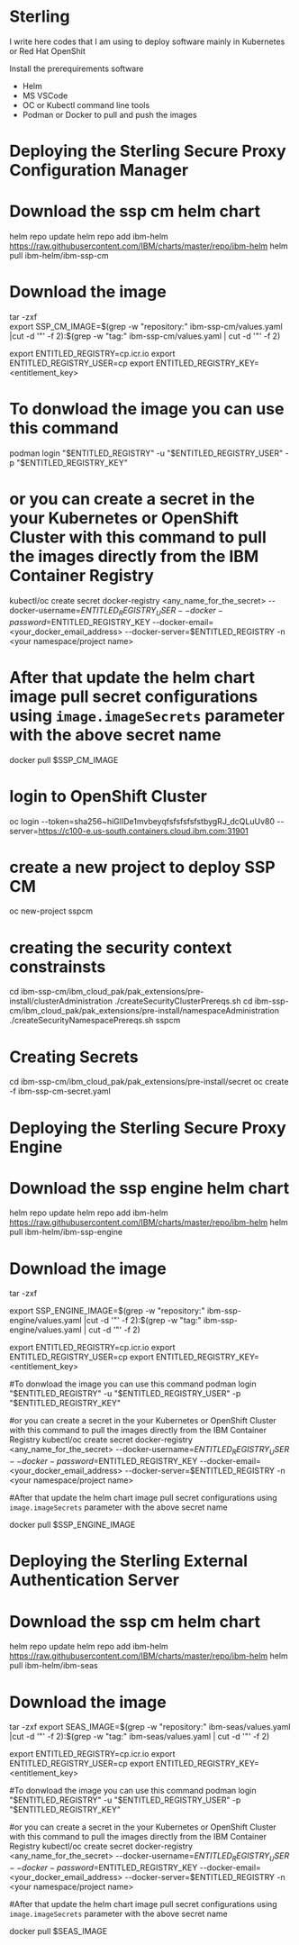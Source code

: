 # Sterling
I write here codes that I am using to deploy software mainly in Kubernetes or Red Hat OpenShit

Install the prerequirements software
- Helm
- MS VSCode
- OC or Kubectl command line tools
- Podman or Docker to pull and push the images

# Deploying the Sterling Secure Proxy Configuration Manager 

# Download the ssp cm helm chart

helm repo update
helm repo add ibm-helm https://raw.githubusercontent.com/IBM/charts/master/repo/ibm-helm
helm pull ibm-helm/ibm-ssp-cm

# Download the image

tar -zxf <ibm-ssp-cm-helm chart-name>  
export SSP_CM_IMAGE=$(grep -w "repository:" ibm-ssp-cm/values.yaml |cut -d '"' -f 2):$(grep -w "tag:" ibm-ssp-cm/values.yaml | cut -d '"' -f 2)

export ENTITLED_REGISTRY=cp.icr.io
export ENTITLED_REGISTRY_USER=cp
export ENTITLED_REGISTRY_KEY=<entitlement_key>

# To donwload the image you can use this command
podman login "$ENTITLED_REGISTRY" -u "$ENTITLED_REGISTRY_USER" -p "$ENTITLED_REGISTRY_KEY"

# or you can create a secret in the your Kubernetes or OpenShift Cluster with this command to pull the images directly from the IBM Container Registry
kubectl/oc create secret docker-registry <any_name_for_the_secret> --docker-username=$ENTITLED_REGISTRY_USER --docker-password=$ENTITLED_REGISTRY_KEY --docker-email=<your_docker_email_address> --docker-server=$ENTITLED_REGISTRY -n <your namespace/project name>

# After that update the helm chart image pull secret configurations using `image.imageSecrets` parameter with the above secret name

docker pull $SSP_CM_IMAGE

# login to OpenShift Cluster
oc login --token=sha256~hiGlIDe1mvbeyqfsfsfsfsfstbygRJ_dcQLuUv80 --server=https://c100-e.us-south.containers.cloud.ibm.com:31901

# create a new project to deploy SSP CM
oc new-project sspcm

# creating the security context constrainsts
cd ibm-ssp-cm/ibm_cloud_pak/pak_extensions/pre-install/clusterAdministration
./createSecurityClusterPrereqs.sh
cd ibm-ssp-cm/ibm_cloud_pak/pak_extensions/pre-install/namespaceAdministration
./createSecurityNamespacePrereqs.sh sspcm

# Creating Secrets
cd ibm-ssp-cm/ibm_cloud_pak/pak_extensions/pre-install/secret
oc create -f ibm-ssp-cm-secret.yaml









# Deploying the Sterling Secure Proxy Engine 

# Download the ssp engine helm chart

helm repo update
helm repo add ibm-helm https://raw.githubusercontent.com/IBM/charts/master/repo/ibm-helm       helm pull ibm-helm/ibm-ssp-engine

# Download the image

tar -zxf <ibm-ssp-engine-helm chart-name> 

export SSP_ENGINE_IMAGE=$(grep -w "repository:" ibm-ssp-engine/values.yaml |cut -d '"' -f 2):$(grep -w "tag:" ibm-ssp-engine/values.yaml | cut -d '"' -f 2)

export ENTITLED_REGISTRY=cp.icr.io
export ENTITLED_REGISTRY_USER=cp
export ENTITLED_REGISTRY_KEY=<entitlement_key>

#To donwload the image you can use this command
podman login "$ENTITLED_REGISTRY" -u "$ENTITLED_REGISTRY_USER" -p "$ENTITLED_REGISTRY_KEY"

#or you can create a secret in the your Kubernetes or OpenShift Cluster with this command to pull the images directly from the IBM Container Registry
kubectl/oc create secret docker-registry <any_name_for_the_secret> --docker-username=$ENTITLED_REGISTRY_USER --docker-password=$ENTITLED_REGISTRY_KEY --docker-email=<your_docker_email_address> --docker-server=$ENTITLED_REGISTRY -n <your namespace/project name>

#After that update the helm chart image pull secret configurations using `image.imageSecrets` parameter with the above secret name

docker pull $SSP_ENGINE_IMAGE

# Deploying the Sterling External Authentication Server 

# Download the ssp cm helm chart

helm repo update
helm repo add ibm-helm https://raw.githubusercontent.com/IBM/charts/master/repo/ibm-helm       helm pull ibm-helm/ibm-seas 

# Download the image

tar -zxf <ibm-seas-helm chart-name> 
export SEAS_IMAGE=$(grep -w "repository:" ibm-seas/values.yaml |cut -d '"' -f 2):$(grep -w "tag:" ibm-seas/values.yaml | cut -d '"' -f 2)

export ENTITLED_REGISTRY=cp.icr.io
export ENTITLED_REGISTRY_USER=cp
export ENTITLED_REGISTRY_KEY=<entitlement_key>

#To donwload the image you can use this command
podman login "$ENTITLED_REGISTRY" -u "$ENTITLED_REGISTRY_USER" -p "$ENTITLED_REGISTRY_KEY"

#or you can create a secret in the your Kubernetes or OpenShift Cluster with this command to pull the images directly from the IBM Container Registry
kubectl/oc create secret docker-registry <any_name_for_the_secret> --docker-username=$ENTITLED_REGISTRY_USER --docker-password=$ENTITLED_REGISTRY_KEY --docker-email=<your_docker_email_address> --docker-server=$ENTITLED_REGISTRY -n <your namespace/project name>

#After that update the helm chart image pull secret configurations using `image.imageSecrets` parameter with the above secret name

docker pull $SEAS_IMAGE
